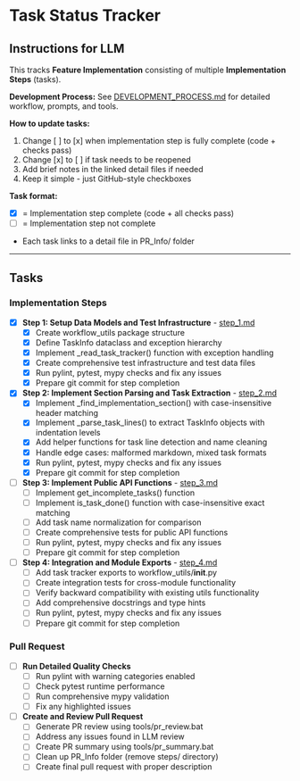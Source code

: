 # Task Status Tracker

## Instructions for LLM

This tracks **Feature Implementation** consisting of multiple **Implementation Steps** (tasks).

**Development Process:** See [DEVELOPMENT_PROCESS.md](./DEVELOPMENT_PROCESS.md) for detailed workflow, prompts, and tools.

**How to update tasks:**
1. Change [ ] to [x] when implementation step is fully complete (code + checks pass)
2. Change [x] to [ ] if task needs to be reopened
3. Add brief notes in the linked detail files if needed
4. Keep it simple - just GitHub-style checkboxes

**Task format:**
- [x] = Implementation step complete (code + all checks pass)
- [ ] = Implementation step not complete
- Each task links to a detail file in PR_Info/ folder

---

## Tasks

### Implementation Steps

- [x] **Step 1: Setup Data Models and Test Infrastructure** - [step_1.md](steps/step_1.md)
  - [x] Create workflow_utils package structure
  - [x] Define TaskInfo dataclass and exception hierarchy
  - [x] Implement _read_task_tracker() function with exception handling
  - [x] Create comprehensive test infrastructure and test data files
  - [x] Run pylint, pytest, mypy checks and fix any issues
  - [x] Prepare git commit for step completion

- [x] **Step 2: Implement Section Parsing and Task Extraction** - [step_2.md](steps/step_2.md)
  - [x] Implement _find_implementation_section() with case-insensitive header matching
  - [x] Implement _parse_task_lines() to extract TaskInfo objects with indentation levels
  - [x] Add helper functions for task line detection and name cleaning
  - [x] Handle edge cases: malformed markdown, mixed task formats
  - [x] Run pylint, pytest, mypy checks and fix any issues
  - [x] Prepare git commit for step completion

- [ ] **Step 3: Implement Public API Functions** - [step_3.md](steps/step_3.md)
  - [ ] Implement get_incomplete_tasks() function
  - [ ] Implement is_task_done() function with case-insensitive exact matching
  - [ ] Add task name normalization for comparison
  - [ ] Create comprehensive tests for public API functions
  - [ ] Run pylint, pytest, mypy checks and fix any issues
  - [ ] Prepare git commit for step completion

- [ ] **Step 4: Integration and Module Exports** - [step_4.md](steps/step_4.md)
  - [ ] Add task tracker exports to workflow_utils/__init__.py
  - [ ] Create integration tests for cross-module functionality
  - [ ] Verify backward compatibility with existing utils functionality
  - [ ] Add comprehensive docstrings and type hints
  - [ ] Run pylint, pytest, mypy checks and fix any issues
  - [ ] Prepare git commit for step completion

### Pull Request

- [ ] **Run Detailed Quality Checks**
  - [ ] Run pylint with warning categories enabled
  - [ ] Check pytest runtime performance
  - [ ] Run comprehensive mypy validation
  - [ ] Fix any highlighted issues

- [ ] **Create and Review Pull Request**
  - [ ] Generate PR review using tools/pr_review.bat
  - [ ] Address any issues found in LLM review
  - [ ] Create PR summary using tools/pr_summary.bat
  - [ ] Clean up PR_Info folder (remove steps/ directory)
  - [ ] Create final pull request with proper description
